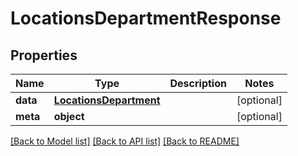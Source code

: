 # LocationsDepartmentResponse

## Properties
Name | Type | Description | Notes
------------ | ------------- | ------------- | -------------
**data** | [**LocationsDepartment**](LocationsDepartment.md) |  | [optional] 
**meta** | **object** |  | [optional] 

[[Back to Model list]](../README.md#documentation-for-models) [[Back to API list]](../README.md#documentation-for-api-endpoints) [[Back to README]](../README.md)


